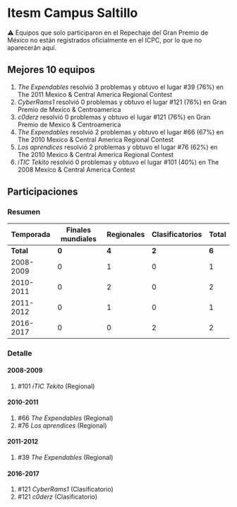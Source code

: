 # Itesm Campus Saltillo

:warning: Equipos que solo participaron en el Repechaje del Gran Premio de México no están registrados oficialmente en el ICPC, por lo que no aparecerán aquí.

## Mejores 10 equipos

1. _The Expendables_ resolvió 3 problemas y obtuvo el lugar #39 (76%) en The 2011 Mexico & Central America Regional Contest
1. _CyberRams1_ resolvió 0 problemas y obtuvo el lugar #121 (76%) en Gran Premio de Mexico & Centroamerica
1. _c0derz_ resolvió 0 problemas y obtuvo el lugar #121 (76%) en Gran Premio de Mexico & Centroamerica
1. _The Expendables_ resolvió 2 problemas y obtuvo el lugar #66 (67%) en The 2010 Mexico & Central America Regional Contest
1. _Los aprendices_ resolvió 2 problemas y obtuvo el lugar #76 (62%) en The 2010 Mexico & Central America Regional Contest
1. _iTIC Tekito_ resolvió 0 problemas y obtuvo el lugar #101 (40%) en The 2008 Mexico & Central America Contest

## Participaciones

### Resumen

| Temporada | Finales mundiales | Regionales | Clasificatorios | Total |
| --- | --- | --- | --- | --- |
| **Total** | **0** | **4** | **2** | **6** |
| 2008-2009 | 0 | 1 | 0 | 1 |
| 2010-2011 | 0 | 2 | 0 | 2 |
| 2011-2012 | 0 | 1 | 0 | 1 |
| 2016-2017 | 0 | 0 | 2 | 2 |

### Detalle

#### 2008-2009

1. #101 _iTIC Tekito_ (Regional)

#### 2010-2011

1. #66 _The Expendables_ (Regional)
1. #76 _Los aprendices_ (Regional)

#### 2011-2012

1. #39 _The Expendables_ (Regional)

#### 2016-2017

1. #121 _CyberRams1_ (Clasificatorio)
1. #121 _c0derz_ (Clasificatorio)





